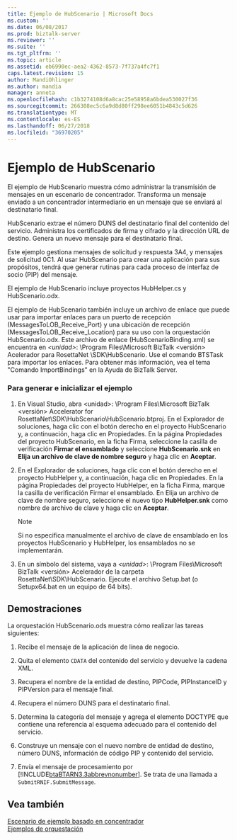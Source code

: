```yaml
---
title: Ejemplo de HubScenario | Microsoft Docs
ms.custom: ''
ms.date: 06/08/2017
ms.prod: biztalk-server
ms.reviewer: ''
ms.suite: ''
ms.tgt_pltfrm: ''
ms.topic: article
ms.assetid: eb6990ec-aea2-4362-8573-7f737a4fc7f1
caps.latest.revision: 15
author: MandiOhlinger
ms.author: mandia
manager: anneta
ms.openlocfilehash: c1b3274108d6a8cac25e58958a6bdea530027f36
ms.sourcegitcommit: 266308ec5c6a9d8d80ff298ee6051b4843c5d626
ms.translationtype: MT
ms.contentlocale: es-ES
ms.lasthandoff: 06/27/2018
ms.locfileid: "36970205"
---
```

# <a name="hubscenario-sample"></a>Ejemplo de HubScenario
El ejemplo de HubScenario muestra cómo administrar la transmisión de mensajes en un escenario de concentrador. Transforma un mensaje enviado a un concentrador intermediario en un mensaje que se enviará al destinatario final.  
  
 HubScenario extrae el número DUNS del destinatario final del contenido del servicio. Administra los certificados de firma y cifrado y la dirección URL de destino. Genera un nuevo mensaje para el destinatario final.  
  
 Este ejemplo gestiona mensajes de solicitud y respuesta 3A4, y mensajes de solicitud 0C1. Al usar HubScenario para crear una aplicación para sus propósitos, tendrá que generar rutinas para cada proceso de interfaz de socio (PIP) del mensaje.  
  
 El ejemplo de HubScenario incluye proyectos HubHelper.cs y HubScenario.odx.  
  
 El ejemplo de HubScenario también incluye un archivo de enlace que puede usar para importar enlaces para un puerto de recepción (MessagesToLOB_Receive_Port) y una ubicación de recepción (MessagesToLOB_Receive_Location) para su uso con la orquestación HubScenario.odx. Este archivo de enlace (HubScenarioBinding.xml) se encuentra en  *\<unidad\>*: \Program Files\Microsoft BizTalk \<versión\> Acelerador para RosettaNet \SDK\HubScenario. Use el comando BTSTask para importar los enlaces. Para obtener más información, vea el tema "Comando ImportBindings" en la Ayuda de BizTalk Server.  
  
### <a name="to-build-and-initialize-this-sample"></a>Para generar e inicializar el ejemplo  
  
1. En Visual Studio, abra \<unidad\>: \Program Files\Microsoft BizTalk \<versión\> Accelerator for RosettaNet\SDK\HubScenario\HubScenario.btproj. En el Explorador de soluciones, haga clic con el botón derecho en el proyecto HubScenario y, a continuación, haga clic en Propiedades. En la página Propiedades del proyecto HubScenario, en la ficha Firma, seleccione la casilla de verificación **Firmar el ensamblado** y seleccione **HubScenario.snk** en **Elija un archivo de clave de nombre seguro** y haga clic en **Aceptar**.  
  
2. En el Explorador de soluciones, haga clic con el botón derecho en el proyecto HubHelper y, a continuación, haga clic en Propiedades. En la página Propiedades del proyecto HubHelper, en la ficha Firma, marque la casilla de verificación Firmar el ensamblado. En Elija un archivo de clave de nombre seguro, seleccione el nuevo tipo **HubHelper.snk** como nombre de archivo de clave y haga clic en **Aceptar**.  
  
   > [!NOTE]
   >  Si no especifica manualmente el archivo de clave de ensamblado en los proyectos HubScenario y HubHelper, los ensamblados no se implementarán.  
  
3. En un símbolo del sistema, vaya a  *\<unidad\>*: \Program Files\Microsoft BizTalk \<versión\> Acelerador de la carpeta RosettaNet\SDK\HubScenario. Ejecute el archivo Setup.bat (o Setupx64.bat en un equipo de 64 bits).  
  
## <a name="demonstrates"></a>Demostraciones  
 La orquestación HubScenario.ods muestra cómo realizar las tareas siguientes:  
  
1. Recibe el mensaje de la aplicación de línea de negocio.  
  
2. Quita el elemento `CDATA` del contenido del servicio y devuelve la cadena XML.  
  
3. Recupera el nombre de la entidad de destino, PIPCode, PIPInstanceID y PIPVersion para el mensaje final.  
  
4. Recupera el número DUNS para el destinatario final.  
  
5. Determina la categoría del mensaje y agrega el elemento DOCTYPE que contiene una referencia al esquema adecuado para el contenido del servicio.  
  
6. Construye un mensaje con el nuevo nombre de entidad de destino, número DUNS, información de código PIP y contenido del servicio.  
  
7. Envía el mensaje de procesamiento por [!INCLUDE[btaBTARN3.3abbrevnonumber](../../includes/btabtarn3-3abbrevnonumber-md.md)]. Se trata de una llamada a `SubmitRNIF.SubmitMessage`.  
  
## <a name="see-also"></a>Vea también  
 [Escenario de ejemplo basado en concentrador](../../adapters-and-accelerators/accelerator-rosettanet/sample-hub-based-scenario.md)   
 [Ejemplos de orquestación](../../adapters-and-accelerators/accelerator-rosettanet/orchestration-samples.md)